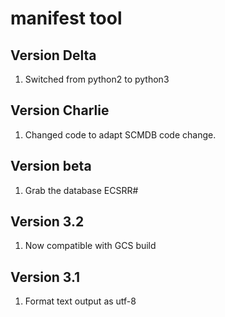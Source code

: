 # manifest tool
## Version Delta
1. Switched from python2 to python3

## Version Charlie
1. Changed code to adapt SCMDB code change.

## Version beta
1. Grab the database ECSRR#

## Version 3.2
1. Now compatible with GCS build

## Version 3.1
1. Format text output as utf-8
